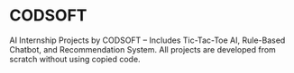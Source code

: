 # CODSOFT
AI Internship Projects by CODSOFT – Includes Tic-Tac-Toe AI, Rule-Based Chatbot, and Recommendation System. All projects are developed from scratch without using copied code.

